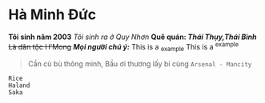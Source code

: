 # Hà Minh Đức

**Tôi sinh năm 2003**
_Tôi sinh ra ở Quy Nhơn_
**Quê quán: _Thái Thụy,Thái Bình_**
~~Là dân tộc H'Mong~~
**_Mọi người chú ý:_**
This is a <sub>example</sub>
This is a <sup>example</sup>

> Cần cù bù thông minh, Bầu ơi thương lấy bí cùng
> `Arsenal - Mancity`

```
Rice
Haland
Saka
```
